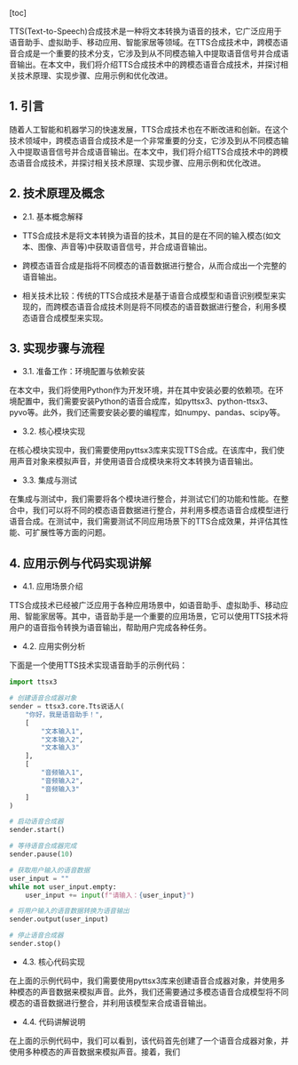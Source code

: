 
[toc]                    
                
                
TTS(Text-to-Speech)合成技术是一种将文本转换为语音的技术，它广泛应用于语音助手、虚拟助手、移动应用、智能家居等领域。在TTS合成技术中，跨模态语音合成是一个重要的技术分支，它涉及到从不同模态输入中提取语音信号并合成语音输出。在本文中，我们将介绍TTS合成技术中的跨模态语音合成技术，并探讨相关技术原理、实现步骤、应用示例和优化改进。

## 1. 引言

随着人工智能和机器学习的快速发展，TTS合成技术也在不断改进和创新。在这个技术领域中，跨模态语音合成技术是一个非常重要的分支，它涉及到从不同模态输入中提取语音信号并合成语音输出。在本文中，我们将介绍TTS合成技术中的跨模态语音合成技术，并探讨相关技术原理、实现步骤、应用示例和优化改进。

## 2. 技术原理及概念

- 2.1. 基本概念解释
- TTS合成技术是将文本转换为语音的技术，其目的是在不同的输入模态(如文本、图像、声音等)中获取语音信号，并合成语音输出。
- 跨模态语音合成是指将不同模态的语音数据进行整合，从而合成出一个完整的语音输出。

- 相关技术比较：传统的TTS合成技术是基于语音合成模型和语音识别模型来实现的，而跨模态语音合成技术则是将不同模态的语音数据进行整合，利用多模态语音合成模型来实现。

## 3. 实现步骤与流程

- 3.1. 准备工作：环境配置与依赖安装

在本文中，我们将使用Python作为开发环境，并在其中安装必要的依赖项。在环境配置中，我们需要安装Python的语音合成库，如pyttsx3、python-ttsx3、pyvo等。此外，我们还需要安装必要的编程库，如numpy、pandas、scipy等。

- 3.2. 核心模块实现

在核心模块实现中，我们需要使用pyttsx3库来实现TTS合成。在该库中，我们使用声音对象来模拟声音，并使用语音合成模块来将文本转换为语音输出。

- 3.3. 集成与测试

在集成与测试中，我们需要将各个模块进行整合，并测试它们的功能和性能。在整合中，我们可以将不同的模态语音数据进行整合，并利用多模态语音合成模型进行语音合成。在测试中，我们需要测试不同应用场景下的TTS合成效果，并评估其性能、可扩展性等方面的问题。

## 4. 应用示例与代码实现讲解

- 4.1. 应用场景介绍

TTS合成技术已经被广泛应用于各种应用场景中，如语音助手、虚拟助手、移动应用、智能家居等。其中，语音助手是一个重要的应用场景，它可以使用TTS技术将用户的语音指令转换为语音输出，帮助用户完成各种任务。

- 4.2. 应用实例分析

下面是一个使用TTS技术实现语音助手的示例代码：

```python
import ttsx3

# 创建语音合成器对象
sender = ttsx3.core.Tts说话人(
    "你好，我是语音助手！",
    [
        "文本输入1",
        "文本输入2",
        "文本输入3"
    ],
    [
        "音频输入1",
        "音频输入2",
        "音频输入3"
    ]
)

# 启动语音合成器
sender.start()

# 等待语音合成器完成
sender.pause(10)

# 获取用户输入的语音数据
user_input = ""
while not user_input.empty:
    user_input += input(f"请输入：{user_input}")

# 将用户输入的语音数据转换为语音输出
sender.output(user_input)

# 停止语音合成器
sender.stop()
```

- 4.3. 核心代码实现

在上面的示例代码中，我们需要使用pyttsx3库来创建语音合成器对象，并使用多种模态的声音数据来模拟声音。此外，我们还需要通过多模态语音合成模型将不同模态的语音数据进行整合，并利用该模型来合成语音输出。

- 4.4. 代码讲解说明

在上面的示例代码中，我们可以看到，该代码首先创建了一个语音合成器对象，并使用多种模态的声音数据来模拟声音。接着，我们

